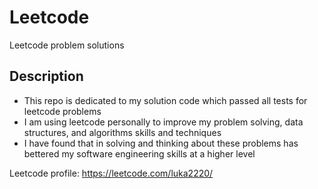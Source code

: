 # Leetcode
Leetcode problem solutions

## Description
- This repo is dedicated to my solution code which passed all tests for leetcode problems
- I am using leetcode personally to improve my problem solving, data structures, and algorithms skills and techniques
- I have found that in solving and thinking about these problems has bettered my software engineering skills at a higher level

Leetcode profile: https://leetcode.com/luka2220/
